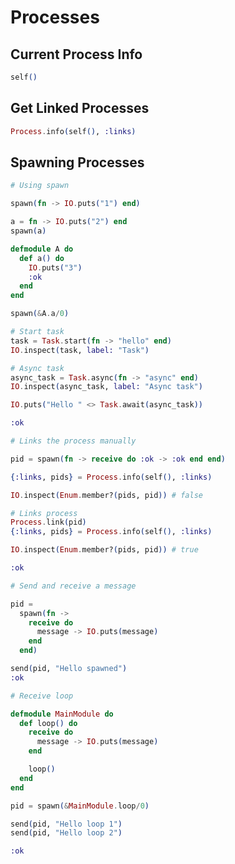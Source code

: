 # Processes

## Current Process Info

```elixir
self()
```

## Get Linked Processes

```elixir
Process.info(self(), :links)
```

## Spawning Processes

```elixir
# Using spawn

spawn(fn -> IO.puts("1") end)

a = fn -> IO.puts("2") end
spawn(a)

defmodule A do
  def a() do
    IO.puts("3")
    :ok
  end
end

spawn(&A.a/0)
```

```elixir
# Start task
task = Task.start(fn -> "hello" end)
IO.inspect(task, label: "Task")

# Async task
async_task = Task.async(fn -> "async" end)
IO.inspect(async_task, label: "Async task")

IO.puts("Hello " <> Task.await(async_task))

:ok
```

<!-- livebook:{"disable_formatting":true} -->

```elixir
# Links the process manually

pid = spawn(fn -> receive do :ok -> :ok end end)

{:links, pids} = Process.info(self(), :links)

IO.inspect(Enum.member?(pids, pid)) # false

# Links process
Process.link(pid)
{:links, pids} = Process.info(self(), :links)

IO.inspect(Enum.member?(pids, pid)) # true

:ok
```

<!-- livebook:{"disable_formatting":true} -->

```elixir
# Send and receive a message

pid =
  spawn(fn ->
    receive do
      message -> IO.puts(message)
    end
  end)

send(pid, "Hello spawned")
:ok
```

```elixir
# Receive loop

defmodule MainModule do
  def loop() do
    receive do
      message -> IO.puts(message)
    end

    loop()
  end
end

pid = spawn(&MainModule.loop/0)

send(pid, "Hello loop 1")
send(pid, "Hello loop 2")

:ok
```
